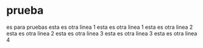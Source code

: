 # prueba
es para pruebas
esta es otra linea 1
esta es otra linea 1
esta es otra linea 2
esta es otra linea 2
esta es otra linea 3
esta es otra linea 3
esta es otra linea 4